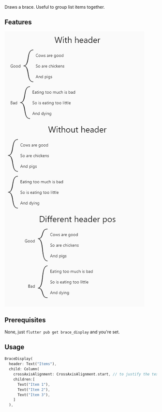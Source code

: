Draws a brace. Useful to group list items together.

## Features

![Sample](https://github.com/stobix/flutter_brace_display/raw/master/readme_resources/sample.png)

## Prerequisites

None, just `flutter pub get brace_display` and you're set.

## Usage

```dart
BraceDisplay(
  header: Text("Items"),
  child: Column(
    crossAxisAlignment: CrossAxisAlignment.start, // to justify the text close to the brace
    children:[
      Text("Item 1"),
      Text("Item 2"),
      Text("Item 3"),
    ]
  ),
```

